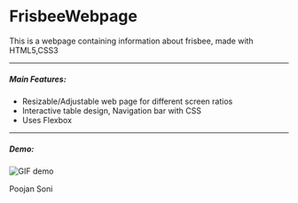 # FrisbeeWebpage
This is a webpage containing information about frisbee, made with HTML5,CSS3

---

##### Main Features:
* Resizable/Adjustable web page for different screen ratios
* Interactive table design, Navigation bar with CSS
* Uses Flexbox

---
##### Demo:

![GIF demo](https://media.giphy.com/media/Q7d3waqlYxBKUTe7Eb/giphy.gif)

Poojan Soni [<img src="https://cdn.worldvectorlogo.com/logos/linkedin-icon-2.svg" height="15" width="15"/>](https://www.linkedin.com/in/poojan-soni-b6102b172/ "Poojan Soni")
